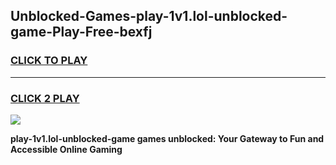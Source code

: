 
## Unblocked-Games-play-1v1.lol-unblocked-game-Play-Free-bexfj
<h3>
<a href="https://premium76.site?title=play-1v1.lol-unblocked-game&ref=20A">CLICK TO PLAY</a></h3>
<hr>

<h3>
<a href="https://premium76.site?title=play-1v1.lol-unblocked-game&ref=20A">CLICK 2 PLAY</a>
  
</h3>

<a href="https://premium76.site?title=play-1v1.lol-unblocked-game&ref=20A"><img src="https://clearcache.store/games.png"></a>


**play-1v1.lol-unblocked-game games unblocked: Your Gateway to Fun and Accessible Online Gaming**
